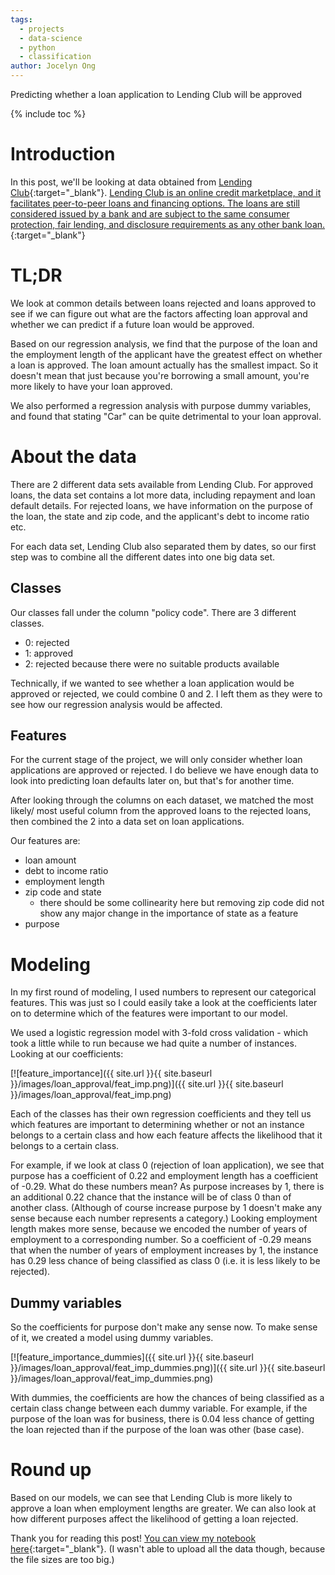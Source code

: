 ```yaml
---
tags:
  - projects
  - data-science
  - python
  - classification
author: Jocelyn Ong
---
```

Predicting whether a loan application to Lending Club will be approved

{% include toc %}

# Introduction

In this post, we'll be looking at data obtained from [Lending Club](https://www.lendingclub.com/info/download-data.action){:target="_blank"}. [Lending Club is an online credit marketplace, and it facilitates peer-to-peer loans and financing options. The loans are still considered issued by a bank and are subject to the same consumer protection, fair lending, and disclosure requirements as any other bank loan.](https://www.lendingclub.com/public/about-us.action){:target="_blank"}

# TL;DR

We look at common details between loans rejected and loans approved to see if we can figure out what are the factors affecting loan approval and whether we can predict if a future loan would be approved.

Based on our regression analysis, we find that the purpose of the loan and the employment length of the applicant have the greatest effect on whether a loan is approved. The loan amount actually has the smallest impact. So it doesn't mean that just because you're borrowing a small amount, you're more likely to have your loan approved.

We also performed a regression analysis with purpose dummy variables, and found that stating "Car" can be quite detrimental to your loan approval.

# About the data

There are 2 different data sets available from Lending Club. For approved loans, the data set contains a lot more data, including repayment and loan default details. For rejected loans, we have information on the purpose of the loan, the state and zip code, and the applicant's debt to income ratio etc.

For each data set, Lending Club also separated them by dates, so our first step was to combine all the different dates into one big data set.

## Classes

Our classes fall under the column "policy code". There are 3 different classes.

- 0: rejected
- 1: approved
- 2: rejected because there were no suitable products available

Technically, if we wanted to see whether a loan application would be approved or rejected, we could combine 0 and 2. I left them as they were to see how our regression analysis would be affected.

## Features

For the current stage of the project, we will only consider whether loan applications are approved or rejected. I do believe we have enough data to look into predicting loan defaults later on, but that's for another time.

After looking through the columns on each dataset, we matched the most likely/ most useful column from the approved loans to the rejected loans, then combined the 2 into a data set on loan applications.

Our features are:

- loan amount
- debt to income ratio
- employment length
- zip code and state
  - there should be some collinearity here but removing zip code did not show any major change in the importance of state as a feature
- purpose

# Modeling

In my first round of modeling, I used numbers to represent our categorical features. This was just so I could easily take a look at the coefficients later on to determine which of the features were important to our model.

We used a logistic regression model with 3-fold cross validation - which took a little while to run because we had quite a number of instances. Looking at our coefficients:

[![feature_importance]({{ site.url }}{{ site.baseurl }}/images/loan_approval/feat_imp.png)]({{ site.url }}{{ site.baseurl }}/images/loan_approval/feat_imp.png)

Each of the classes has their own regression coefficients and they tell us which features are important to determining whether or not an instance belongs to a certain class and how each feature affects the likelihood that it belongs to a certain class.

For example, if we look at class 0 (rejection of loan application), we see that purpose has a coefficient of 0.22 and employment length has a coefficient of -0.29. What do these numbers mean? As purpose increases by 1, there is an additional 0.22 chance that the instance will be of class 0 than of another class. (Although of course increase purpose by 1 doesn't make any sense because each number represents a category.) Looking employment length makes more sense, because we encoded the number of years of employment to a corresponding number. So a coefficient of -0.29 means that when the number of years of employment increases by 1, the instance has 0.29 less chance of being classified as class 0 (i.e. it is less likely to be rejected).

## Dummy variables

So the coefficients for purpose don't make any sense now. To make sense of it, we created a model using dummy variables.

[![feature_importance_dummies]({{ site.url }}{{ site.baseurl }}/images/loan_approval/feat_imp_dummies.png)]({{ site.url }}{{ site.baseurl }}/images/loan_approval/feat_imp_dummies.png)

With dummies, the coefficients are how the chances of being classified as a certain class change between each dummy variable. For example, if the purpose of the loan was for business, there is 0.04 less chance of getting the loan rejected than if the purpose of the loan was other (base case).

# Round up

Based on our models, we can see that Lending Club is more likely to approve a loan when employment lengths are greater. We can also look at how different purposes affect the likelihood of getting a loan rejected.

Thank you for reading this post! [You can view my notebook here](https://github.com/jocelyn-ong/data-science-projects/blob/master/others/lending_club/predicting_application_approvals.ipynb){:target="_blank"}. (I wasn't able to upload all the data though, because the file sizes are too big.)

